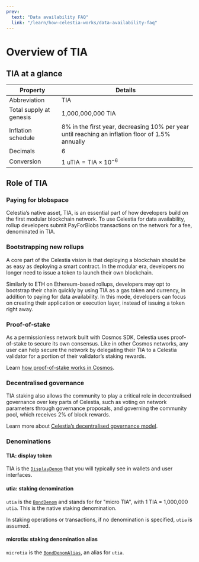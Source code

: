 ```yaml
---
prev:
  text: "Data availability FAQ"
  link: "/learn/how-celestia-works/data-availability-faq"
---
```


# Overview of TIA

## TIA at a glance

<!-- markdownlint-disable MD013 -->

| Property                | Details                                                                                          |
| ----------------------- | ------------------------------------------------------------------------------------------------ |
| Abbreviation            | TIA                                                                                              |
| Total supply at genesis | 1,000,000,000 TIA                                                                                |
| Inflation schedule      | 8% in the first year, decreasing 10% per year until reaching an inflation floor of 1.5% annually |
| Decimals                | 6                                                                                                |
| Conversion              | $\text{1 uTIA} = \text{TIA} \times 10^{-6}$                                                      |

<!-- markdownlint-enable MD013 -->

## Role of TIA

### Paying for blobspace

Celestia’s native asset, TIA, is an essential part of how developers build on
the first modular blockchain network. To use Celestia for data availability,
rollup developers submit PayForBlobs transactions on the network for a fee,
denominated in TIA.

### Bootstrapping new rollups

A core part of the Celestia vision is that deploying a blockchain should be as
easy as deploying a smart contract. In the modular era, developers no longer
need to issue a token to launch their own blockchain.

Similarly to ETH on Ethereum-based rollups, developers may opt to bootstrap
their chain quickly by using TIA as a gas token and currency, in addition to
paying for data availability. In this mode, developers can focus on creating
their application or execution layer, instead of issuing a token right away.

### Proof-of-stake

As a permissionless network built with Cosmos SDK, Celestia uses proof-of-stake
to secure its own consensus. Like in other Cosmos networks, any user can help
secure the network by delegating their TIA to a Celestia validator for a portion
of their validator’s staking rewards.

Learn [how proof-of-stake works in Cosmos](https://docs.cosmos.network/main/modules/staking).

### Decentralised governance

TIA staking also allows the community to play a critical role in decentralised
governance over key parts of Celestia, such as voting on network parameters
through governance proposals, and governing the community pool, which receives
2% of block rewards.

Learn more about [Celestia’s decentralised governance model](./staking-governance-supply.md#decentralised-governance).

### Denominations

#### TIA: display token

TIA is the [`DisplayDenom`](https://github.com/celestiaorg/celestia-app/blob/ada77509d7fdedf2a3e3400b720549365851454c/app/app.go#L110-L111)
that you will typically see in wallets and user interfaces.

#### utia: staking denomination

`utia` is the [`BondDenom`](https://github.com/celestiaorg/celestia-app/blob/ada77509d7fdedf2a3e3400b720549365851454c/pkg/appconsts/global_consts.go#L75-L76)
and stands for for "micro TIA", with 1 TIA = 1,000,000 `utia`. This is the
native staking denomination.

In staking operations or transactions, if no denomination is specified, `utia`
is assumed.

#### microtia: staking denomination alias

`microtia` is the [`BondDenomAlias`](https://github.com/celestiaorg/celestia-app/blob/ada77509d7fdedf2a3e3400b720549365851454c/app/app.go#L108-L109),
an alias for `utia`.
